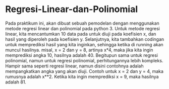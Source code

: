 # Regresi-Linear-dan-Polinomial
Pada praktikum ini, akan dibuat sebuah pemodelan dengan menggunakan metode regresi linear dan polinomial pada python 3. Untuk metode regresi linear, kita mencantumkan 10 data pada untuk diuji pada koefisien x, dan hasil yang diperoleh pada koefisien y. Selanjutnya, kita tambahkan codingan untuk memprediksi hasil yang kita inginkan, sehingga ketika di running akan muncul hasilnya. misal, x = 2 dan y = 8, artinya x*4, maka jika kita ingin memprediksi angka 10, hasilnya adalah 40. Begitupun sama untuk regresi polinomial, namun untuk regresi polinomial, perhitungannya lebih kompleks. Hampir sama seperti regresi linear, namun disini contohnya adalah mempangkatkan angka yang akan diuji. Contoh untuk x = 2 dan y = 4, maka rumusnya adalah x**2. Ketika kita ingin memprediksi x = 9, maka hasilnya adalah 81.
